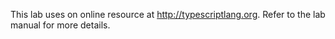 This lab uses on online resource at http://typescriptlang.org. Refer to the lab manual for more details.